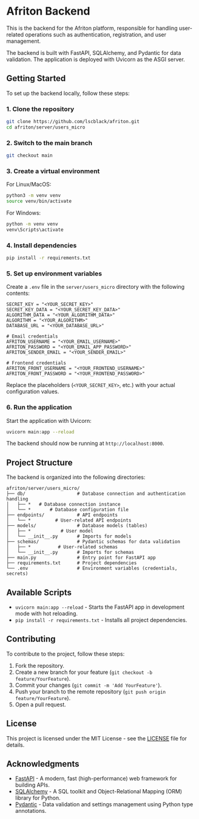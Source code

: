 # Afriton Backend 

This is the backend for the Afriton platform, responsible for handling user-related operations such as authentication, registration, and user management.

The backend is built with FastAPI, SQLAlchemy, and Pydantic for data validation. The application is deployed with Uvicorn as the ASGI server.

## Getting Started

To set up the backend locally, follow these steps:

### 1. Clone the repository

```bash
git clone https://github.com/lscblack/afriton.git
cd afriton/server/users_micro
```

### 2. Switch to the main branch

```bash
git checkout main
```

### 3. Create a virtual environment

For Linux/MacOS:

```bash
python3 -m venv venv
source venv/bin/activate
```

For Windows:

```bash
python -m venv venv
venv\Scripts\activate
```

### 4. Install dependencies

```bash
pip install -r requirements.txt
```

### 5. Set up environment variables

Create a `.env` file in the `server/users_micro` directory with the following contents:

```env
SECRET_KEY = "<YOUR_SECRET_KEY>"
SECRET_KEY_DATA = "<YOUR_SECRET_KEY_DATA>"
ALGORITHM_DATA = "<YOUR_ALGORITHM_DATA>"
ALGORITHM = "<YOUR_ALGORITHM>"
DATABASE_URL = "<YOUR_DATABASE_URL>"

# Email credentials
AFRITON_USERNAME = "<YOUR_EMAIL_USERNAME>"
AFRITON_PASSWORD = "<YOUR_EMAIL_APP_PASSWORD>"
AFRITON_SENDER_EMAIL = "<YOUR_SENDER_EMAIL>"

# Frontend credentials
AFRITON_FRONT_USERNAME = "<YOUR_FRONTEND_USERNAME>"
AFRITON_FRONT_PASSWORD = "<YOUR_FRONTEND_PASSWORD>"
```

Replace the placeholders (`<YOUR_SECRET_KEY>`, etc.) with your actual configuration values.

### 6. Run the application

Start the application with Uvicorn:

```bash
uvicorn main:app --reload
```

The backend should now be running at `http://localhost:8000`.

## Project Structure

The backend is organized into the following directories:

```
afriton/server/users_micro/
├── db/                   # Database connection and authentication handling
│   ├── *   # Database connection instance
│   └── *       # Database configuration file
├── endpoints/            # API endpoints
│   └── *         # User-related API endpoints
├── models/               # Database models (tables)
│   ├── *           # User model
│   └── __init__.py       # Imports for models
├── schemas/              # Pydantic schemas for data validation
│   ├── *          # User-related schemas
│   └── __init__.py       # Imports for schemas
├── main.py               # Entry point for FastAPI app
├── requirements.txt      # Project dependencies
└── .env                  # Environment variables (credentials, secrets)
```

## Available Scripts

- `uvicorn main:app --reload` - Starts the FastAPI app in development mode with hot reloading.
- `pip install -r requirements.txt` - Installs all project dependencies.

## Contributing

To contribute to the project, follow these steps:

1. Fork the repository.
2. Create a new branch for your feature (`git checkout -b feature/YourFeature`).
3. Commit your changes (`git commit -m 'Add YourFeature'`).
4. Push your branch to the remote repository (`git push origin feature/YourFeature`).
5. Open a pull request.

## License

This project is licensed under the MIT License - see the [LICENSE](LICENSE) file for details.

## Acknowledgments

- [FastAPI](https://fastapi.tiangolo.com/) - A modern, fast (high-performance) web framework for building APIs.
- [SQLAlchemy](https://www.sqlalchemy.org/) - A SQL toolkit and Object-Relational Mapping (ORM) library for Python.
- [Pydantic](https://pydantic-docs.helpmanual.io/) - Data validation and settings management using Python type annotations.
